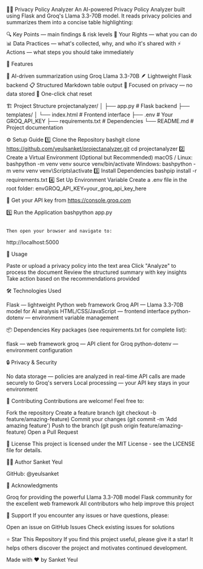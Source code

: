 🕵️‍♂️ Privacy Policy Analyzer
An AI-powered Privacy Policy Analyzer built using Flask and Groq's Llama 3.3-70B model. It reads privacy policies and summarizes them into a concise table highlighting:

🔍 Key Points — main findings & risk levels
👤 Your Rights — what you can do
📊 Data Practices — what's collected, why, and who it's shared with
⚡ Actions — what steps you should take immediately


🚀 Features

🧠 AI-driven summarization using Groq Llama 3.3-70B
🪶 Lightweight Flask backend
📋 Structured Markdown table output
🔐 Focused on privacy — no data stored
🔄 One-click chat reset


🏗️ Project Structure
projectanalyzer/
│
├── app.py                 # Flask backend
├── templates/
│   └── index.html         # Frontend interface
├── .env                   # Your GROQ_API_KEY
├── requirements.txt       # Dependencies
└── README.md              # Project documentation

⚙️ Setup Guide
1️⃣ Clone the Repository
bashgit clone https://github.com/yeulsanket/projectanalyzer.git
cd projectanalyzer
2️⃣ Create a Virtual Environment (Optional but Recommended)
macOS / Linux:
bashpython -m venv venv
source venv/bin/activate
Windows:
bashpython -m venv venv
venv\Scripts\activate
3️⃣ Install Dependencies
bashpip install -r requirements.txt
4️⃣ Set Up Environment Variable
Create a .env file in the root folder:
envGROQ_API_KEY=your_groq_api_key_here

🔑 Get your API key from https://console.groq.com

5️⃣ Run the Application
bashpython app.py
```

Then open your browser and navigate to:
```
http://localhost:5000

📖 Usage

Paste or upload a privacy policy into the text area
Click "Analyze" to process the document
Review the structured summary with key insights
Take action based on the recommendations provided


🛠️ Technologies Used

Flask — lightweight Python web framework
Groq API — Llama 3.3-70B model for AI analysis
HTML/CSS/JavaScript — frontend interface
python-dotenv — environment variable management


📦 Dependencies
Key packages (see requirements.txt for complete list):

flask — web framework
groq — API client for Groq
python-dotenv — environment configuration


🔒 Privacy & Security

No data storage — policies are analyzed in real-time
API calls are made securely to Groq's servers
Local processing — your API key stays in your environment


🤝 Contributing
Contributions are welcome! Feel free to:

Fork the repository
Create a feature branch (git checkout -b feature/amazing-feature)
Commit your changes (git commit -m 'Add amazing feature')
Push to the branch (git push origin feature/amazing-feature)
Open a Pull Request


📝 License
This project is licensed under the MIT License - see the LICENSE file for details.

👨‍💻 Author
Sanket Yeul

GitHub: @yeulsanket


🙏 Acknowledgments

Groq for providing the powerful Llama 3.3-70B model
Flask community for the excellent web framework
All contributors who help improve this project


📧 Support
If you encounter any issues or have questions, please:

Open an issue on GitHub Issues
Check existing issues for solutions


⭐ Star This Repository
If you find this project useful, please give it a star! It helps others discover the project and motivates continued development.

Made with ❤️ by Sanket Yeul